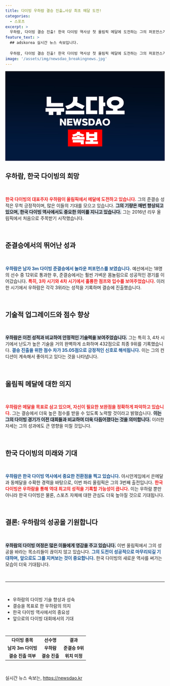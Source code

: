 ```yaml
---
title: 다이빙 우하람 결승 진출…사상 최초 메달 도전!
categories:
  - 스포츠
excerpt: >
  우하람, 다이빙 결승 진출! 한국 다이빙 역사상 첫 올림픽 메달에 도전하는 그의 퍼포먼스가 기대를 모은다. 준결승에서 가벼운 몸놀림과 빼어난 기술로 상위 순위를 기록하며 메달 꿈을 이어가고 있다.
feature_text: >
  ## adskorea 실시간 뉴스 속보입니다.

  우하람, 다이빙 결승 진출! 한국 다이빙 역사상 첫 올림픽 메달에 도전하는 그의 퍼포먼스가 기대를 모은다. 준결승에서 가벼운 몸놀림과 빼어난 기술로 상위 순위를 기록하며 메달 꿈을 이어가고 있다.
image: '/assets/img/newsdao_breakingnews.jpg'
---
```


<p><img src="/assets/img/newsdao_breakingnews.jpg" alt="adskorea 속보" /></p>

<h2 data-ke-size="size26">우하람, 한국 다이빙의 희망</h2>

<p data-ke-size="size16">&nbsp;</p>

<p data-ke-size="size16"><b><span style="color: #ee2323;">한국 다이빙의 대표주자 우하람이 올림픽에서 메달에 도전하고 있습니다.</span></b> 그의 준결승 성적은 무척 긍정적이며, 많은 이들의 기대를 모으고 있습니다. <b><span style="background-color: #21538527;">그의 기량은 매번 향상되고 있으며, 한국 다이빙 역사에서도 중요한 의미를 지니고 있습니다.</span></b> 그는 2016년 리우 올림픽에서 처음으로 주목받기 시작했습니다.</p>

<p data-ke-size="size16">&nbsp;</p>

<h2 data-ke-size="size26">준결승에서의 뛰어난 성과</h2>

<p data-ke-size="size16">&nbsp;</p>

<p data-ke-size="size16"><b><span style="color: #1a5490;">우하람은 남자 3m 다이빙 준결승에서 놀라운 퍼포먼스를 보였습니다.</span></b> 예선에서는 18명의 선수 중 12위로 통과한 후, 준결승에서는 훨씬 가벼운 몸놀림으로 성공적인 경기를 이어갔습니다. <b><span style="color: #ee2323;">특히, 3차 시기와 4차 시기에서 훌륭한 점프와 입수를 보여주었습니다.</span></b> 이러한 시기에서 우하람은 각각 3위라는 성적을 기록하며 결승에 진출했습니다.</p>

<p data-ke-size="size16">&nbsp;</p>

<h2 data-ke-size="size26">기술적 업그레이드와 점수 향상</h2>

<p data-ke-size="size16">&nbsp;</p>

<p data-ke-size="size16"><b><span style="background-color: #21538527;">우하람은 이전 성적과 비교하여 안정적인 기술력을 보여주었습니다.</span></b> 그는 특히 3, 4차 시기에서 난도가 높은 기술을 거의 완벽하게 소화하며 432점으로 최종 9위를 기록했습니다. <b><span style="color: #1a5490;">결승 진출을 위한 점수 차가 35.05점으로 긍정적인 신호로 해석됩니다.</span></b> 이는 그의 컨디션이 계속해서 좋아지고 있다는 것을 나타냅니다.</p>

<p data-ke-size="size16">&nbsp;</p>

<h2 data-ke-size="size26">올림픽 메달에 대한 의지</h2>

<p data-ke-size="size16">&nbsp;</p>

<p data-ke-size="size16"><b><span style="color: #ee2323;">우하람은 메달을 목표로 삼고 있으며, 자신이 필요한 보완점을 정확하게 파악하고 있습니다.</span></b> 그는 결승에서 더욱 높은 점수를 받을 수 있도록 노력할 것이라고 밝혔습니다. <b><span style="background-color: #21538527;">이는 그의 다이빙 경기가 이전 대회들과 비교하여 더욱 다듬어졌다는 것을 의미합니다.</span></b> 이러한 자세는 그의 성과에도 큰 영향을 미칠 것입니다.</p>

<p data-ke-size="size16">&nbsp;</p>

<h2 data-ke-size="size26">한국 다이빙의 미래와 기대</h2>

<p data-ke-size="size16">&nbsp;</p>

<p data-ke-size="size16"><b><span style="color: #1a5490;">우하람은 한국 다이빙 역사에서 중요한 전환점을 찍고 있습니다.</span></b> 아시안게임에서 은메달과 동메달을 수확한 경력을 바탕으로, 이번 파리 올림픽은 그의 3번째 출전입니다. <b><span style="color: #ee2323;">한국 다이빙은 우하람을 통해 역대 최고의 성적을 기록할 가능성이 큽니다.</span></b> 이는 우하람 뿐만 아니라 한국 다이빙은 물론, 스포츠 자체에 대한 관심도 더욱 높아질 것으로 기대됩니다.</p>

<p data-ke-size="size16">&nbsp;</p>

<h2 data-ke-size="size26">결론: 우하람의 성공을 기원합니다</h2>

<p data-ke-size="size16">&nbsp;</p>

<p data-ke-size="size16"><b><span style="background-color: #21538527;">우하람의 다이빙 여정은 많은 이들에게 영감을 주고 있습니다.</span></b> 이번 올림픽에서 그의 성공을 바라는 목소리들이 끊이지 않고 있습니다. <b><span style="color: #1a5490;">그의 도전이 성공적으로 마무리되길 기대하며, 앞으로도 그를 지켜보는 것이 중요합니다.</span></b> 한국 다이빙의 새로운 역사를 써가는 모습이 더욱 기대됩니다.</p>

<p data-ke-size="size16">&nbsp;</p>

<hr>

<p data-ke-size="size16">&nbsp;</p>

<ul>
  <li>우하람의 다이빙 기술 향상과 성숙</li>
  <li>결승을 목표로 한 우하람의 의지</li>
  <li>한국 다이빙 역사에서의 중요성</li>
  <li>앞으로의 다이빙 대회에서의 기대</li>
</ul>

<p data-ke-size="size16">&nbsp;</p>

<table style="width: 100%;">
  <tr>
    <td style="text-align: center; height: 17px;"><b>다이빙 종목</b></td>
    <td style="text-align: center; height: 17px;"><b>선수명</b></td>
    <td style="text-align: center; height: 17px;"><b>결과</b></td>
  </tr>
  <tr>
    <td style="text-align: center; height: 17px;"><b>남자 3m 다이빙</b></td>
    <td style="text-align: center; height: 17px;"><b>우하람</b></td>
    <td style="text-align: center; height: 17px;"><b>준결승 9위</b></td>
  </tr>
  <tr>
    <td style="text-align: center; height: 17px;"><b>결승 진출 여부</b></td>
    <td style="text-align: center; height: 17px;"><b>결승 진출</b></td>
    <td style="text-align: center; height: 17px;"><b>위치 미정</b></td>
  </tr>
</table>

<p data-ke-size="size16">&nbsp;</p>
실시간 뉴스 속보는, <a href="https://newsdao.kr" rel="dofollow">https://newsdao.kr</a>


